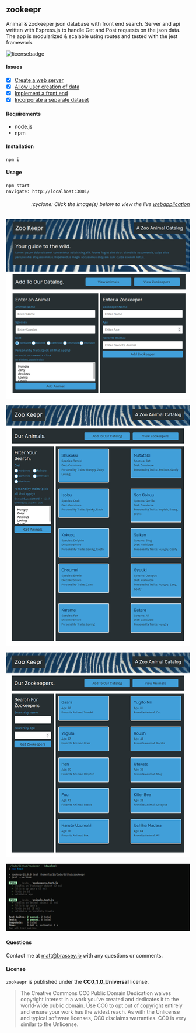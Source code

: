 ## zookeepr

Animal & zookeeper json database with front end search. Server and api written with Express.js to handle Get and Post requests on the json data. The app is modularized & scalable using routes and tested with the jest framework.

![licensebadge](https://img.shields.io/badge/license-CC0_1.0_Universal-blue)

#### Issues

- [x] [Create a web server](https://github.com/MBrassey/zookeeprissues/1)
- [x] [Allow user creation of data](https://github.com/MBrassey/zookeeprissues/2)
- [x] [Implement a front end ](https://github.com/MBrassey/zookeeprissues/3)
- [x] [Incorporate a separate dataset](https://github.com/MBrassey/zookeeprissues/4)

#### Requirements

- node.js
- npm

#### Installation

    npm i

#### Usage

    npm start
    navigate: http://localhost:3001/

<h6><p align="right">:cyclone: Click the image(s) below to view the live <a id="Screenshots" href="https://zookeepr-mbrassey.herokuapp.com/">webapplication</a></p></h6>

[<p align="center"><img src="lib/Preview.png">](https://zookeepr-mbrassey.herokuapp.com/)

[<p align="center"><img src="lib/Preview1.png">](https://zookeepr-mbrassey.herokuapp.com/)

[<p align="center"><img src="lib/Preview2.png">](https://zookeepr-mbrassey.herokuapp.com/)

[<p align="center"><img src="lib/Preview3.png">](https://zookeepr-mbrassey.herokuapp.com/)

#### Questions

Contact me at [matt@brassey.io](mailto:matt@brassey.io) with any questions or comments.

#### License

`zookeepr` is published under the **CC0_1.0_Universal** license.

> The Creative Commons CC0 Public Domain Dedication waives copyright interest in a work you've created and dedicates it to the world-wide public domain. Use CC0 to opt out of copyright entirely and ensure your work has the widest reach. As with the Unlicense and typical software licenses, CC0 disclaims warranties. CC0 is very similar to the Unlicense.
